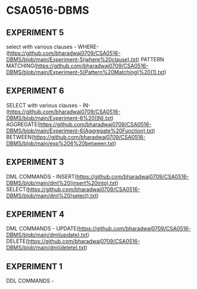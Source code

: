 # CSA0516-DBMS
## EXPERIMENT 5 
select with various clauses - WHERE-(https://github.com/bharadwaj0709/CSA0516-DBMS/blob/main/Experiment-5(where%20clause).txt)
                           PATTERN MATCHING(https://github.com/bharadwaj0709/CSA0516-DBMS/blob/main/Experiment-5(Pattern%20Matching)%20(1).txt)
## EXPERIMENT 6
SELECT with various clauses - IN-(https://github.com/bharadwaj0709/CSA0516-DBMS/blob/main/Experiment-6%20(IN).txt)
                              AGGREGATE(https://github.com/bharadwaj0709/CSA0516-DBMS/blob/main/Experiment-6(Aggregate%20Function).txt)
                              BETWEEN(https://github.com/bharadwaj0709/CSA0516-DBMS/blob/main/exp%206%20between.txt)
## EXPERIMENT 3
DML COMMANDS - INSERT(https://github.com/bharadwaj0709/CSA0516-DBMS/blob/main/dml%20(insert%20into).txt)
               SELECT(https://github.com/bharadwaj0709/CSA0516-DBMS/blob/main/dml%20(select).txt)
## EXPERIMENT 4
DML COMMANDS - UPDATE(https://github.com/bharadwaj0709/CSA0516-DBMS/blob/main/dml(update).txt)
               DELETE(https://github.com/bharadwaj0709/CSA0516-DBMS/blob/main/dml(delete).txt)
## EXPERIMENT 1
DDL COMMANDS - 
